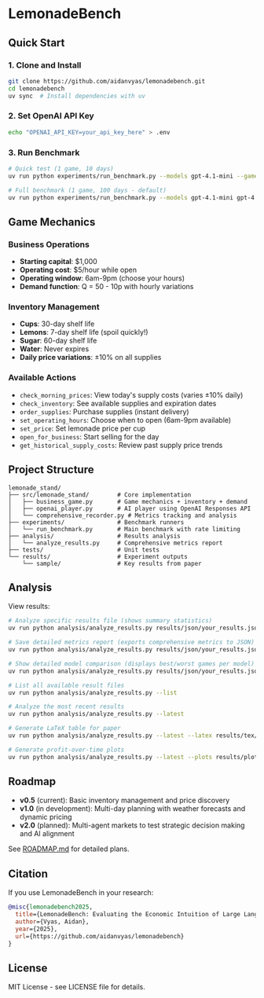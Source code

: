 # LemonadeBench

## Quick Start

### 1. Clone and Install
```bash
git clone https://github.com/aidanvyas/lemonadebench.git
cd lemonadebench
uv sync  # Install dependencies with uv
```

### 2. Set OpenAI API Key
```bash
echo "OPENAI_API_KEY=your_api_key_here" > .env
```

### 3. Run Benchmark
```bash
# Quick test (1 game, 10 days)
uv run python experiments/run_benchmark.py --models gpt-4.1-mini --games 1 --days 10

# Full benchmark (1 game, 100 days - default)
uv run python experiments/run_benchmark.py --models gpt-4.1-mini gpt-4.1 o4-mini
```

## Game Mechanics

### Business Operations
- **Starting capital**: $1,000
- **Operating cost**: $5/hour while open
- **Operating window**: 6am-9pm (choose your hours)
- **Demand function**: Q = 50 - 10p with hourly variations

### Inventory Management
- **Cups**: 30-day shelf life
- **Lemons**: 7-day shelf life (spoil quickly!)
- **Sugar**: 60-day shelf life  
- **Water**: Never expires
- **Daily price variations**: ±10% on all supplies

### Available Actions
- `check_morning_prices`: View today's supply costs (varies ±10% daily)
- `check_inventory`: See available supplies and expiration dates
- `order_supplies`: Purchase supplies (instant delivery)
- `set_operating_hours`: Choose when to open (6am-9pm available)
- `set_price`: Set lemonade price per cup
- `open_for_business`: Start selling for the day
- `get_historical_supply_costs`: Review past supply price trends

## Project Structure

```
lemonade_stand/
├── src/lemonade_stand/        # Core implementation
│   ├── business_game.py       # Game mechanics + inventory + demand
│   ├── openai_player.py       # AI player using OpenAI Responses API
│   └── comprehensive_recorder.py # Metrics tracking and analysis
├── experiments/               # Benchmark runners
│   └── run_benchmark.py       # Main benchmark with rate limiting
├── analysis/                  # Results analysis
│   └── analyze_results.py     # Comprehensive metrics report
├── tests/                     # Unit tests
└── results/                   # Experiment outputs
    └── sample/                # Key results from paper
```

## Analysis

View results:
```bash
# Analyze specific results file (shows summary statistics)
uv run python analysis/analyze_results.py results/json/your_results.json

# Save detailed metrics report (exports comprehensive metrics to JSON)
uv run python analysis/analyze_results.py results/json/your_results.json --save-report metrics.json

# Show detailed model comparison (displays best/worst games per model)
uv run python analysis/analyze_results.py results/json/your_results.json --compare-models

# List all available result files
uv run python analysis/analyze_results.py --list

# Analyze the most recent results
uv run python analysis/analyze_results.py --latest

# Generate LaTeX table for paper
uv run python analysis/analyze_results.py --latest --latex results/tex/benchmark.tex

# Generate profit-over-time plots
uv run python analysis/analyze_results.py --latest --plots results/plots/
```

## Roadmap

- **v0.5** (current): Basic inventory management and price discovery
- **v1.0** (in development): Multi-day planning with weather forecasts and dynamic pricing
- **v2.0** (planned): Multi-agent markets to test strategic decision making and AI alignment

See [ROADMAP.md](ROADMAP.md) for detailed plans.

## Citation

If you use LemonadeBench in your research:
```bibtex
@misc{lemonadebench2025,
  title={LemonadeBench: Evaluating the Economic Intuition of Large Language Models in Simple Markets},
  author={Vyas, Aidan},
  year={2025},
  url={https://github.com/aidanvyas/lemonadebench}
}
```

## License

MIT License - see LICENSE file for details.